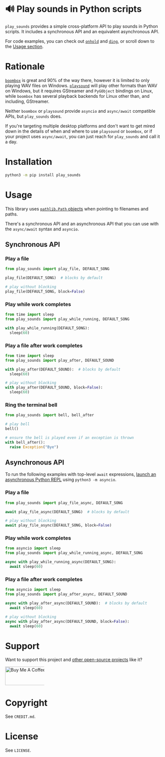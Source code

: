 # 🔊 Play sounds in Python scripts
`play_sounds` provides a simple cross-platform API to play sounds in Python scripts. It includes a synchronous API and an equivalent asynchronous API.

For code examples, you can check out [`onhold`](https://github.com/alexdelorenzo/onhold) and [`ding`](https://github.com/alexdelorenzo/ding), or scroll down to the [Usage section](https://github.com/alexdelorenzo/play_sounds#usage).

# Rationale
[`boombox`](https://pypi.org/project/boombox/) is great and 90% of the way there, however it is limited to only playing WAV files on Windows. [`playsound`](https://pypi.org/project/playsound/) will play other formats than WAV on Windows, but it requires GStreamer and `PyGObject` bindings on Linux, while `boombox` has several playback backends for Linux other than, and including, GStreamer.

Neither `boombox` or `playsound` provide `asyncio` and `async/await` compatible APIs, but `play_sounds` does.

If you're targeting multiple desktop platforms and don't want to get mired down in the details of when and where to use `playsound` or `boombox`, or if your project uses `async/await`, you can just reach for `play_sounds` and call it a day.

# Installation
```bash
python3 -m pip install play_sounds
```

# Usage
This library uses [`pathlib.Path` objects](https://docs.python.org/3/library/pathlib.html#pathlib.Path) when pointing to filenames and paths. 

There's a synchronous API and an asynchronous API that you can use with the `async/await` syntax and `asyncio`. 

## Synchronous API
### Play a file
```python
from play_sounds import play_file, DEFAULT_SONG

play_file(DEFAULT_SONG)  # blocks by default

# play without blocking
play_file(DEFAULT_SONG, block=False) 
```

### Play while work completes
```python
from time import sleep
from play_sounds import play_while_running, DEFAULT_SONG

with play_while_running(DEFAULT_SONG):
  sleep(60)
```

### Play a file after work completes
```python
from time import sleep
from play_sounds import play_after, DEFAULT_SOUND

with play_after(DEFAULT_SOUND):  # blocks by default
  sleep(60)

# play without blocking
with play_after(DEFAULT_SOUND, block=False):
  sleep(60)
```

### Ring the terminal bell
```python
from play_sounds import bell, bell_after

# play bell
bell()

# ensure the bell is played even if an exception is thrown
with bell_after():
  raise Exception("Bye")
```

## Asynchronous API
To run the following examples with top-level `await` expressions, [launch an asynchronous Python REPL](https://www.integralist.co.uk/posts/python-asyncio/#running-async-code-in-the-repl) using `python3 -m asyncio`.

### Play a file
```python
from play_sounds import play_file_async, DEFAULT_SONG

await play_file_async(DEFAULT_SONG)  # blocks by default

# play without blocking
await play_file_async(DEFAULT_SONG, block=False) 
```

### Play while work completes
```python
from asyncio import sleep
from play_sounds import play_while_running_async, DEFAULT_SONG

async with play_while_running_async(DEFAULT_SONG):
  await sleep(60)
```

### Play a file after work completes
```python
from asyncio import sleep
from play_sounds import play_after_async, DEFAULT_SOUND

async with play_after_async(DEFAULT_SOUND):  # blocks by default
  await sleep(60)

# play without blocking
async with play_after_async(DEFAULT_SOUND, block=False):
  await sleep(60)
```

# Support
Want to support this project and [other open-source projects](https://github.com/alexdelorenzo) like it?

<a href="https://www.buymeacoffee.com/alexdelorenzo" target="_blank"><img src="https://cdn.buymeacoffee.com/buttons/v2/default-yellow.png" alt="Buy Me A Coffee" height="60px" style="height: 60px !important;width: 217px !important;max-width:25%" ></a>

# Copyright
See `CREDIT.md`.

# License
See `LICENSE`.
